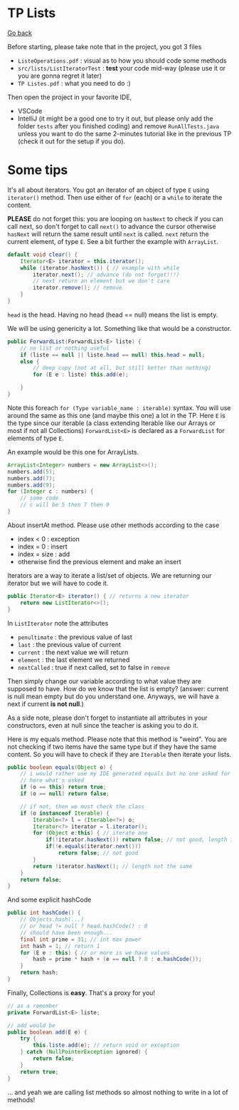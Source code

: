 # TP Lists

[Go back](..)

Before starting, please take note that in the project,
you got 3 files

* ``ListeOperations.pdf`` : visual as to how you should code some
methods
* ``src/lists/ListIteratorTest`` : **test** your code
mid-way (please use it or you are gonna regret it later)
* ``TP Listes.pdf`` : what you need to do :)

Then open the project in your favorite
IDE, 

* VSCode 
* IntelliJ (it might be a good one to try it out,
but please only add the folder ``tests`` after
  you finished coding) and remove ``RunAllTests.java``
  unless you want to do the same 2-minutes tutorial
  like in the previous TP (check it out for
  the setup if you do).
  
<div class="sr"></div>

# Some tips

It's all about iterators. You got an iterator
of an object of type ``E`` using `iterator()`
method. Then use either of ``for`` (each)
or a ``while`` to iterate the content.

**PLEASE** do not forget this: you are looping
on ``hasNext`` to check if you can call next, so
don't forget to call ``next()`` to advance
the cursor otherwise ``hasNext`` will return
the same result until ``next`` is called. `next`
return the current element, of type ``E``. See a
bit further the example with ``ArrayList``.

```java
default void clear() {
    Iterator<E> iterator = this.iterator();
    while (iterator.hasNext()) { // example with while
        iterator.next(); // advance (do not forget!!!)
        // next return an element but we don't care
        iterator.remove(); // remove
    }
}
```

``head`` is the head. Having no head (head == null)
means the list is empty.

We will be using genericity a lot.
Something like that would be a constructor.

```java
public ForwardList(ForwardList<E> liste) {
    // no list or nothing useful
    if (liste == null || liste.head == null) this.head = null;
    else {
        // deep copy (not at all, but still better than nothing)
        for (E e : liste) this.add(e);

    }
}
```

Note this foreach ``for (Type variable_name : iterable)``
syntax. You will use around the same as this one (and maybe
this one) a lot in the TP. Here ``E`` is the type since
our iterable (a class extending Iterable like our Arrays
or most if not all Collections) ``ForwardList<E>``
is declared as a ``ForwardList`` for elements of type
``E``.

An example would be this one for ArrayLists.

```java
ArrayList<Integer> numbers = new ArrayList<>();
numbers.add(5);
numbers.add(7);
numbers.add(9);
for (Integer c : numbers) {
    // some code
    // c will be 5 then 7 then 9
}
```

About insertAt method. Please use other methods
according to the case

* index < 0 : exception
* index = 0 : insert
* index = size : add
* otherwise find the previous element and make an insert

Iterators are a way to iterate a list/set of objects.
We are returning our iterator but we will have to code
it.

```java
public Iterator<E> iterator() { // returns a new iterator
    return new ListIterator<>();
}
```

In ``ListIterator`` note the attributes 

* ``penultimate`` : the previous value of last
* ``last`` : the previous value of current
* ``current`` : the next value we will return
* ``element`` : the last element we returned
* ``nextCalled`` : true if next called, set to false in `remove`

Then simply change our variable according to what
value they are supposed to have. How do we know that
the list is empty? (answer: current is null mean empty
but do you understand one. Anyways, we will have a next
if current **is not null**.)

As a side note, please don't forget to instantiate all
attributes in your constructors, even at null since
the teacher is asking you to do it.

Here is my equals method. Please note that this method is "weird". You are not checking if two
items have the same type but if they have the same content. So you
will have to check if they are ``Iterable`` then 
iterate your lists.

```java
public boolean equals(Object o) {
    // i would rather use my IDE generated equals but no one asked for my choice
    // here what's asked
    if (o == this) return true;
    if (o == null) return false;

    // if not, then we must check the class
    if (o instanceof Iterable) {
        Iterable<?> l = (Iterable<?>) o;
        Iterator<?> iterator = l.iterator();
        for (Object e:this) { // iterate one
            if(!iterator.hasNext()) return false; // not good, length is not the same
            if(!e.equals(iterator.next()))
                return false; // not good
        }
        return !iterator.hasNext(); // length not the same
    }
    return false;
}
```

And some explicit hashCode

```java
public int hashCode() {
    // Objects.hash(...)
    // or head != null ? head.hashCode() : 0
    // should have been enough...
    final int prime = 31; // int max power
    int hash = 1; // return 1
    for (E e : this) { // or more is we have values
        hash = prime * hash + (e == null ? 0 : e.hashCode());
    }
    return hash;
}
```

Finally, Collections is **easy**. That's a proxy for you!

```java
// as a remember
private ForwardList<E> liste;

// add would be
public boolean add(E e) {
    try {
        this.liste.add(e); // return void or exception
    } catch (NullPointerException ignored) {
        return false;
    }
    return true;
}
```

... and yeah we are calling list methods so
almost nothing to write in a lot of methods!